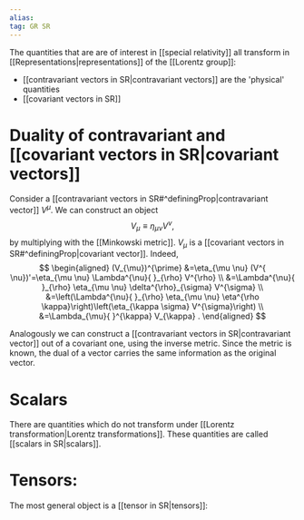 ```yaml
---
alias:
tag: GR SR
---
```


The quantities that are are of interest in [[special relativity]] all transform in [[Representations|representations]] of the [[Lorentz group]]:

- [[contravariant vectors in SR|contravariant vectors]] are the 'physical' quantities
- [[covariant vectors in SR]]

# Duality of contravariant and [[covariant vectors in SR|covariant vectors]]
Consider a [[contravariant vectors in SR#^definingProp|contravariant vector]] $V^{\mu}$. We can construct an object
$$
V_{\mu} \equiv \eta_{\mu \nu} V^{\nu},
$$
by multiplying with the [[Minkowski metric]]. $V_{\mu}$ is a [[covariant vectors in SR#^definingProp|covariant vector]]. Indeed,
$$
\begin{aligned}
(V_{\mu})^{\prime} &=\eta_{\mu \nu} (V^{ \nu})'=\eta_{\mu \nu} \Lambda^{\nu}{ }_{\rho} V^{\rho} \\
&=\Lambda^{\nu}{ }_{\rho} \eta_{\mu \nu} \delta^{\rho}_{\sigma} V^{\sigma} \\
&=\left(\Lambda^{\nu}{ }_{\rho} \eta_{\mu \nu} \eta^{\rho \kappa}\right)\left(\eta_{\kappa \sigma} V^{\sigma}\right) \\
&=\Lambda_{\mu}{ }^{\kappa} V_{\kappa} .
\end{aligned}
$$

Analogously we can construct a [[contravariant vectors in SR|contravariant vector]] out of a covariant one, using the inverse metric. Since the metric is known, the dual of a vector carries the same information as the original vector.


# Scalars
There are quantities which do not transform under [[Lorentz transformation|Lorentz transformations]]. These quantities are called [[scalars in SR|scalars]].
# Tensors:
The most general object is a [[tensor in SR|tensors]]:

